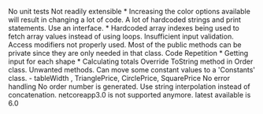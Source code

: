 No unit tests
Not readily extensible
    * Increasing the color options available will result in changing a lot of code. A lot of hardcoded strings and print statements. Use an interface.
    * Hardcoded array indexes being used to fetch array values instead of using loops.
Insufficient input validation.
Access modifiers not properly used. Most of the public methods can be private since they are only needed in that class.
Code Repetition
    * Getting input for each shape
    * Calculating totals
Override ToString method in Order class.
Unwanted methods.
Can move some constant values to a 'Constants' class. - tableWidth , TrianglePrice, CirclePrice, SquarePrice
No error handling
No order number is generated.
Use string interpolation instead of concatenation.
netcoreapp3.0 is not supported anymore. latest available is 6.0